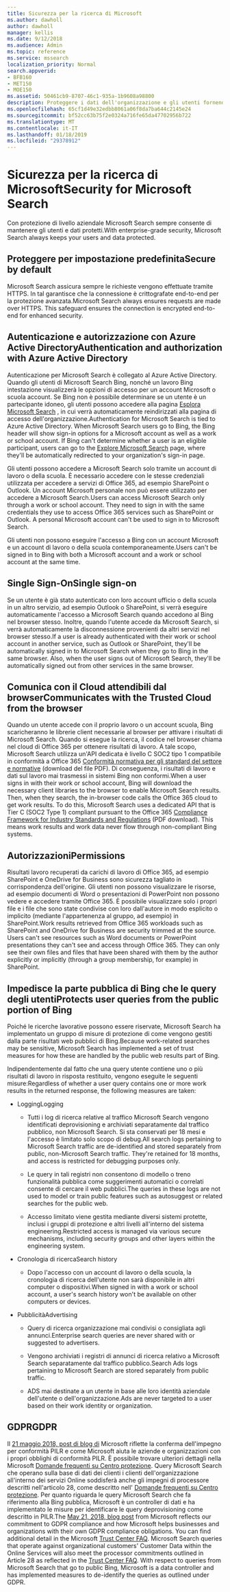 ```yaml
---
title: Sicurezza per la ricerca di Microsoft
ms.author: dawholl
author: dawholl
manager: kellis
ms.date: 9/12/2018
ms.audience: Admin
ms.topic: reference
ms.service: mssearch
localization_priority: Normal
search.appverid:
- BFB160
- MET150
- MOE150
ms.assetid: 50461cb9-8707-46c1-935a-1b9608a98800
description: Proteggere i dati dell'organizzazione e gli utenti fornendo informazioni per gli utenti autorizzati a Microsoft Search
ms.openlocfilehash: 65cf1d49e32edbb8061a06f8da7ba644c2145e24
ms.sourcegitcommit: bf52cc63b75f2e0324a716fe65da47702956b722
ms.translationtype: MT
ms.contentlocale: it-IT
ms.lasthandoff: 01/18/2019
ms.locfileid: "29378912"
---
```

# <a name="security-for-microsoft-search"></a><span data-ttu-id="cbb18-103">Sicurezza per la ricerca di Microsoft</span><span class="sxs-lookup"><span data-stu-id="cbb18-103">Security for Microsoft Search</span></span>

<span data-ttu-id="cbb18-104">Con protezione di livello aziendale Microsoft Search sempre consente di mantenere gli utenti e dati protetti.</span><span class="sxs-lookup"><span data-stu-id="cbb18-104">With enterprise-grade security, Microsoft Search always keeps your users and data protected.</span></span>
  
## <a name="secure-by-default"></a><span data-ttu-id="cbb18-105">Proteggere per impostazione predefinita</span><span class="sxs-lookup"><span data-stu-id="cbb18-105">Secure by default</span></span>

<span data-ttu-id="cbb18-p101">Microsoft Search assicura sempre le richieste vengono effettuate tramite HTTPS. In tal garantisce che la connessione è crittografate end-to-end per la protezione avanzata.</span><span class="sxs-lookup"><span data-stu-id="cbb18-p101">Microsoft Search always ensures requests are made over HTTPS. This safeguard ensures the connection is encrypted end-to-end for enhanced security.</span></span>
  
## <a name="authentication-and-authorization-with-azure-active-directory"></a><span data-ttu-id="cbb18-108">Autenticazione e autorizzazione con Azure Active Directory</span><span class="sxs-lookup"><span data-stu-id="cbb18-108">Authentication and authorization with Azure Active Directory</span></span>

<span data-ttu-id="cbb18-p102">Autenticazione per Microsoft Search è collegato al Azure Active Directory. Quando gli utenti di Microsoft Search Bing, nonché un lavoro Bing intestazione visualizzerà le opzioni di accesso per un account Microsoft o scuola account. Se Bing non è possibile determinare se un utente è un partecipante idoneo, gli utenti possono accedere alla pagina [Esplora Microsoft Search](https://www.bing.com/business/explore) , in cui verrà automaticamente reindirizzati alla pagina di accesso dell'organizzazione.</span><span class="sxs-lookup"><span data-stu-id="cbb18-p102">Authentication for Microsoft Search is tied to Azure Active Directory. When Microsoft Search users go to Bing, the Bing header will show sign-in options for a Microsoft account as well as a work or school account. If Bing can't determine whether a user is an eligible participant, users can go to the [Explore Microsoft Search](https://www.bing.com/business/explore) page, where they'll be automatically redirected to your organization's sign-in page.</span></span> 
  
<span data-ttu-id="cbb18-p103">Gli utenti possono accedere a Microsoft Search solo tramite un account di lavoro o della scuola. È necessario accedere con le stesse credenziali utilizzata per accedere a servizi di Office 365, ad esempio SharePoint o Outlook. Un account Microsoft personale non può essere utilizzato per accedere a Microsoft Search.</span><span class="sxs-lookup"><span data-stu-id="cbb18-p103">Users can access Microsoft Search only through a work or school account. They need to sign in with the same credentials they use to access Office 365 services such as SharePoint or Outlook. A personal Microsoft account can't be used to sign in to Microsoft Search.</span></span>
  
<span data-ttu-id="cbb18-115">Gli utenti non possono eseguire l'accesso a Bing con un account Microsoft e un account di lavoro o della scuola contemporaneamente.</span><span class="sxs-lookup"><span data-stu-id="cbb18-115">Users can't be signed in to Bing with both a Microsoft account and a work or school account at the same time.</span></span>
  
## <a name="single-sign-on"></a><span data-ttu-id="cbb18-116">Single Sign-On</span><span class="sxs-lookup"><span data-stu-id="cbb18-116">Single sign-on</span></span>

<span data-ttu-id="cbb18-p104">Se un utente è già stato autenticato con loro account ufficio o della scuola in un altro servizio, ad esempio Outlook o SharePoint, si verrà eseguire automaticamente l'accesso a Microsoft Search quando accedono al Bing nel browser stesso. Inoltre, quando l'utente accede da Microsoft Search, si verrà automaticamente la disconnessione provenienti da altri servizi nel browser stesso.</span><span class="sxs-lookup"><span data-stu-id="cbb18-p104">If a user is already authenticated with their work or school account in another service, such as Outlook or SharePoint, they'll be automatically signed in to Microsoft Search when they go to Bing in the same browser. Also, when the user signs out of Microsoft Search, they'll be automatically signed out from other services in the same browser.</span></span>
  
## <a name="communicates-with-the-trusted-cloud-from-the-browser"></a><span data-ttu-id="cbb18-119">Comunica con il Cloud attendibili dal browser</span><span class="sxs-lookup"><span data-stu-id="cbb18-119">Communicates with the Trusted Cloud from the browser</span></span>

<span data-ttu-id="cbb18-p105">Quando un utente accede con il proprio lavoro o un account scuola, Bing scaricheranno le librerie client necessarie al browser per attivare i risultati di Microsoft Search. Quando si esegue la ricerca, il codice nel browser chiama nel cloud di Office 365 per ottenere risultati di lavoro. A tale scopo, Microsoft Search utilizza un'API dedicata è livello C SOC2 tipo 1 compatibile in conformità a Office 365 [Conformità normativa per gli standard del settore e normative](https://download.microsoft.com/download/B/2/7/B27B3EF3-8849-4C18-8BA4-5AD755728620/Compliance%20Framework_customer%20guidance.pdf) (download del file PDF). Di conseguenza, i risultati di lavoro e dati sul lavoro mai trasmessi in sistemi Bing non conformi.</span><span class="sxs-lookup"><span data-stu-id="cbb18-p105">When a user signs in with their work or school account, Bing will download the necessary client libraries to the browser to enable Microsoft Search results. Then, when they search, the in-browser code calls the Office 365 cloud to get work results. To do this, Microsoft Search uses a dedicated API that is Tier C (SOC2 Type 1) compliant pursuant to the Office 365 [Compliance Framework for Industry Standards and Regulations](https://download.microsoft.com/download/B/2/7/B27B3EF3-8849-4C18-8BA4-5AD755728620/Compliance%20Framework_customer%20guidance.pdf) (PDF download). This means work results and work data never flow through non-compliant Bing systems.</span></span> 
  
## <a name="permissions"></a><span data-ttu-id="cbb18-124">Autorizzazioni</span><span class="sxs-lookup"><span data-stu-id="cbb18-124">Permissions</span></span>

<span data-ttu-id="cbb18-p106">Risultati lavoro recuperati da carichi di lavoro di Office 365, ad esempio SharePoint e OneDrive for Business sono sicurezza tagliato in corrispondenza dell'origine. Gli utenti non possono visualizzare le risorse, ad esempio documenti di Word o presentazioni di PowerPoint non possono vedere e accedere tramite Office 365. È possibile visualizzare solo i propri file e i file che sono state condivise con loro dall'autore in modo esplicito o implicito (mediante l'appartenenza al gruppo, ad esempio) in SharePoint.</span><span class="sxs-lookup"><span data-stu-id="cbb18-p106">Work results retrieved from Office 365 workloads such as SharePoint and OneDrive for Business are security trimmed at the source. Users can't see resources such as Word documents or PowerPoint presentations they can't see and access through Office 365. They can only see their own files and files that have been shared with them by the author explicitly or implicitly (through a group membership, for example) in SharePoint.</span></span>
  
## <a name="protects-user-queries-from-the-public-portion-of-bing"></a><span data-ttu-id="cbb18-128">Impedisce la parte pubblica di Bing che le query degli utenti</span><span class="sxs-lookup"><span data-stu-id="cbb18-128">Protects user queries from the public portion of Bing</span></span>

<span data-ttu-id="cbb18-129">Poiché le ricerche lavorative possono essere riservate, Microsoft Search ha implementato un gruppo di misure di protezione di come vengono gestiti dalla parte risultati web pubblici di Bing.</span><span class="sxs-lookup"><span data-stu-id="cbb18-129">Because work-related searches may be sensitive, Microsoft Search has implemented a set of trust measures for how these are handled by the public web results part of Bing.</span></span>
  
<span data-ttu-id="cbb18-130">Indipendentemente dal fatto che una query utente contiene uno o più risultati di lavoro in risposta restituito, vengono eseguite le seguenti misure:</span><span class="sxs-lookup"><span data-stu-id="cbb18-130">Regardless of whether a user query contains one or more work results in the returned response, the following measures are taken:</span></span>
  
- <span data-ttu-id="cbb18-131">Logging</span><span class="sxs-lookup"><span data-stu-id="cbb18-131">Logging</span></span>
    
  - <span data-ttu-id="cbb18-p107">Tutti i log di ricerca relative al traffico Microsoft Search vengono identificati deprovisioning e archiviati separatamente dal traffico pubblico, non Microsoft Search. Si sta conservati per 18 mesi e l'accesso è limitato solo scopo di debug.</span><span class="sxs-lookup"><span data-stu-id="cbb18-p107">All search logs pertaining to Microsoft Search traffic are de-identified and stored separately from public, non-Microsoft Search traffic. They're retained for 18 months, and access is restricted for debugging purposes only.</span></span>
    
  - <span data-ttu-id="cbb18-134">Le query in tali registri non consentono di modello o treno funzionalità pubblica come suggerimenti automatici o correlati consente di cercare il web pubblici.</span><span class="sxs-lookup"><span data-stu-id="cbb18-134">The queries in these logs are not used to model or train public features such as autosuggest or related searches for the public web.</span></span>
    
  - <span data-ttu-id="cbb18-135">Accesso limitato viene gestita mediante diversi sistemi protette, inclusi i gruppi di protezione e altri livelli all'interno del sistema engineering.</span><span class="sxs-lookup"><span data-stu-id="cbb18-135">Restricted access is managed via various secure mechanisms, including security groups and other layers within the engineering system.</span></span>
    
- <span data-ttu-id="cbb18-136">Cronologia di ricerca</span><span class="sxs-lookup"><span data-stu-id="cbb18-136">Search history</span></span>
    
  - <span data-ttu-id="cbb18-137">Dopo l'accesso con un account di lavoro o della scuola, la cronologia di ricerca dell'utente non sarà disponibile in altri computer o dispositivi.</span><span class="sxs-lookup"><span data-stu-id="cbb18-137">When signed in with a work or school account, a user's search history won't be available on other computers or devices.</span></span>
    
- <span data-ttu-id="cbb18-138">Pubblicità</span><span class="sxs-lookup"><span data-stu-id="cbb18-138">Advertising</span></span>
    
  - <span data-ttu-id="cbb18-139">Query di ricerca organizzazione mai condivisi o consigliata agli annunci.</span><span class="sxs-lookup"><span data-stu-id="cbb18-139">Enterprise search queries are never shared with or suggested to advertisers.</span></span>
    
  - <span data-ttu-id="cbb18-140">Vengono archiviati i registri di annunci di ricerca relativo a Microsoft Search separatamente dal traffico pubblico.</span><span class="sxs-lookup"><span data-stu-id="cbb18-140">Search Ads logs pertaining to Microsoft Search are stored separately from public traffic.</span></span>
    
  - <span data-ttu-id="cbb18-141">ADS mai destinate a un utente in base alle loro identità aziendale dell'utente o dell'organizzazione.</span><span class="sxs-lookup"><span data-stu-id="cbb18-141">Ads are never targeted to a user based on their work identity or organization.</span></span>
    
## <a name="gdpr"></a><span data-ttu-id="cbb18-142">GDPR</span><span class="sxs-lookup"><span data-stu-id="cbb18-142">GDPR</span></span>

<span data-ttu-id="cbb18-p108">Il [21 maggio 2018, post di blog di](https://blogs.microsoft.com/on-the-issues/2018/05/21/microsofts-commitment-to-gdpr-privacy-and-putting-customers-in-control-of-their-own-data/) Microsoft riflette la conferma dell'impegno per conformità PILR e come Microsoft aiuta le aziende e organizzazioni con i propri obblighi di conformità PILR. È possibile trovare ulteriori dettagli nella Microsoft [Domande frequenti su Centro protezione](https://www.microsoft.com/en-us/trustcenter/privacy/gdpr/gdpr-faqs). Query Microsoft Search che operano sulla base di dati dei clienti i clienti dell'organizzazione all'interno dei servizi Online soddisferà anche gli impegni di processore descritti nell'articolo 28, come descritto nell' [Domande frequenti su Centro protezione](https://www.microsoft.com/en-us/trustcenter/privacy/gdpr/gdpr-faqs). Per quanto riguarda le query Microsoft Search che fa riferimento alla Bing pubblica, Microsoft è un controller di dati e ha implementato le misure per identificare le query deprovisioning come descritto in PILR.</span><span class="sxs-lookup"><span data-stu-id="cbb18-p108">The [May 21, 2018, blog post](https://blogs.microsoft.com/on-the-issues/2018/05/21/microsofts-commitment-to-gdpr-privacy-and-putting-customers-in-control-of-their-own-data/) from Microsoft reflects our commitment to GDPR compliance and how Microsoft helps businesses and organizations with their own GDPR compliance obligations. You can find additional detail in the Microsoft [Trust Center FAQ](https://www.microsoft.com/en-us/trustcenter/privacy/gdpr/gdpr-faqs). Microsoft Search queries that operate against organizational customers' Customer Data within the Online Services will also meet the processor commitments outlined in Article 28 as reflected in the [Trust Center FAQ](https://www.microsoft.com/en-us/trustcenter/privacy/gdpr/gdpr-faqs). With respect to queries from Microsoft Search that go to public Bing, Microsoft is a data controller and has implemented measures to de-identify the queries as outlined under GDPR.</span></span>


